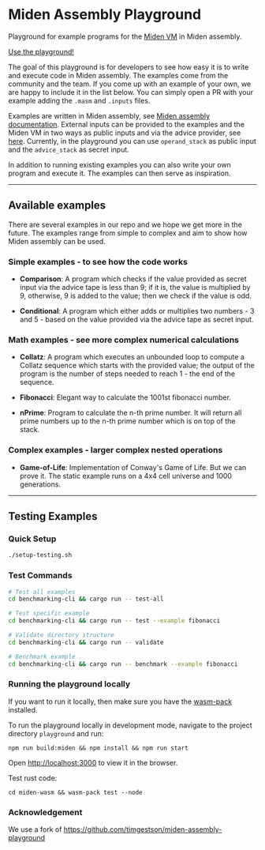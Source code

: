 # Miden Assembly Playground

Playground for example programs for the [Miden VM](https://github.com/0xMiden/miden-vm) in Miden assembly.

[Use the playground!](https://0xmiden.github.io/examples/)

The goal of this playground is for developers to see how easy it is to write and execute code in Miden assembly. The examples come from the community and the team. If you come up with an example of your own, we are happy to include it in the list below. You can simply open a PR with your example adding the `.masm` and `.inputs` files.

Examples are written in Miden assembly, see [Miden assembly documentation](https://0xmiden.github.io/miden-docs/imported/miden-vm/src/user_docs/assembly/main.html). External inputs can be provided to the examples and the Miden VM in two ways as public inputs and via the advice provider, see [here](https://0xmiden.github.io/miden-docs/imported/miden-vm/src/intro/overview.html#inputs-and-outputs). Currently, in the playground you can use `operand_stack` as public input and the `advice_stack` as secret input.

In addition to running existing examples you can also write your own program and execute it. The examples can then serve as inspiration.

---

## Available examples

There are several examples in our repo and we hope we get more in the future. The examples range from simple to complex and aim to show how Miden assembly can be used.

### Simple examples - to see how the code works

- **Comparison**: A program which checks if the value provided as secret input via the advice tape is less than 9; if it is, the value is multiplied by 9, otherwise, 9 is added to the value; then we check if the value is odd.

- **Conditional**: A program which either adds or multiplies two numbers - 3 and 5 - based on the value provided via the advice tape as secret input.

### Math examples - see more complex numerical calculations

- **Collatz**: A program which executes an unbounded loop to compute a Collatz sequence which starts with the provided value; the output of the program is the number of steps needed to reach 1 - the end of the sequence.

- **Fibonacci**: Elegant way to calculate the 1001st fibonacci number.

- **nPrime**: Program to calculate the n-th prime number. It will return all prime numbers up to the n-th prime number which is on top of the stack.

### Complex examples - larger complex nested operations

- **Game-of-Life**: Implementation of Conway's Game of Life. But we can prove it. The static example runs on a 4x4 cell universe and 1000 generations.

---

## Testing Examples

### Quick Setup
```bash
./setup-testing.sh
```

### Test Commands
```bash
# Test all examples
cd benchmarking-cli && cargo run -- test-all

# Test specific example
cd benchmarking-cli && cargo run -- test --example fibonacci

# Validate directory structure
cd benchmarking-cli && cargo run -- validate

# Benchmark example
cd benchmarking-cli && cargo run -- benchmark --example fibonacci
```

### Running the playground locally

If you want to run it locally, then make sure you have the [wasm-pack](https://rustwasm.github.io/wasm-pack/installer/) installed.

To run the playground locally in development mode, navigate to the project directory `playground` and run:

```
npm run build:miden && npm install && npm run start
```

Open [http://localhost:3000](http://localhost:3000) to view it in the browser.

Test rust code:

```
cd miden-wasm && wasm-pack test --node
```

### Acknowledgement

We use a fork of https://github.com/timgestson/miden-assembly-playground
